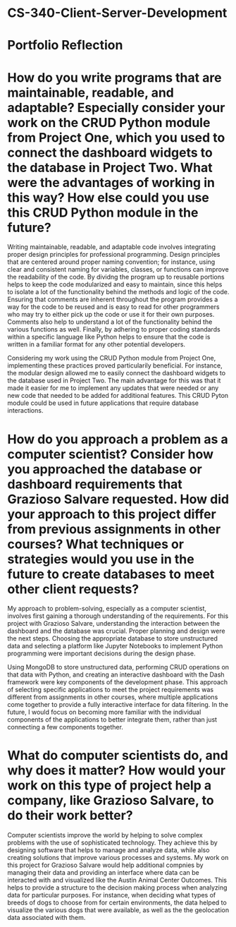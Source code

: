 # CS-340-Client-Server-Development

# Portfolio Reflection 

# How do you write programs that are maintainable, readable, and adaptable? Especially consider your work on the CRUD Python module from Project One, which you used to connect the dashboard widgets to the database in Project Two. What were the advantages of working in this way? How else could you use this CRUD Python module in the future?

  Writing maintainable, readable, and adaptable code involves integrating proper design principles for professional programming. Design principles that are centered around proper naming convention; for instance, using clear and consistent naming for variables, classes, or functions can improve the readability of the code. By dividng the program up to reusable portions helps to keep the code modularized and easy to maintain, since this helps to isolate a lot of the functionality behind the methods and logic of the code. Ensuring that comments are inherent throughout the program provides a way for the code to be reused and is easy to read for other programmers who may try to either pick up the code or use it for their own purposes. Comments also help to understand a lot of the functionality behind the various functions as well. Finally, by adhering to proper coding standards within a specific language like Python helps to ensure that the code is written in a familiar format for any other potential developers. 

  Considering my work using the CRUD Python module from Project One, implementing these practices proved particularily beneficial. For instance, the modular design allowed me to easily connect the dashboard widgets to the database used in Project Two. The main advantage for this was that it made it easier for me to implement any updates that were needed or any new code that needed to be added for additional features. This CRUD Pyton module could be used in future applications that require database interactions. 

# How do you approach a problem as a computer scientist? Consider how you approached the database or dashboard requirements that Grazioso Salvare requested. How did your approach to this project differ from previous assignments in other courses? What techniques or strategies would you use in the future to create databases to meet other client requests?

My approach to problem-solving, especially as a computer scientist, involves first gaining a thorough understanding of the requirements. For this project with Grazioso Salvare, understanding the interaction between the dashboard and the database was crucial. Proper planning and design were the next steps. Choosing the appropriate database to store unstructured data and selecting a platform like Jupyter Notebooks to implement Python programming were important decisions during the design phase.

Using MongoDB to store unstructured data, performing CRUD operations on that data with Python, and creating an interactive dashboard with the Dash framework were key components of the development phase. This approach of selecting specific applications to meet the project requirements was different from assignments in other courses, where multiple applications come together to provide a fully interactive interface for data filtering. In the future, I would focus on becoming more familiar with the individual components of the applications to better integrate them, rather than just connecting a few components together. 

# What do computer scientists do, and why does it matter? How would your work on this type of project help a company, like Grazioso Salvare, to do their work better?

Computer scientists improve the world by helping to solve complex problems with the use of sophisticated technology. They achieve this by designing software that helps to manage and analyze data, while also creating solutions that improve various processes and systems. My work on this project for Grazioso Salvare would help additional compnies by managing their data and providing an interface where data can be interacted with and visualized like the Austin Animal Center Outcomes. This helps to provide a structure to the decision making process when analyzing data for particular purposes. For instance, when deciding what types of breeds of dogs to choose from for certain environments, the data helped to visualize the various dogs that were available, as well as the the geolocation data associated with them. 
